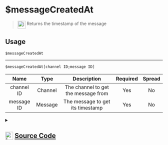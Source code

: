 # $messageCreatedAt
> <img align="top" src="https://upload.wikimedia.org/wikipedia/commons/thumb/e/e4/Infobox_info_icon.svg/160px-Infobox_info_icon.svg.png?20150409153300" alt="image" width="25" height="auto"> Returns the timestamp of the message
## Usage
```
$messageCreatedAt
```
---
```
$messageCreatedAt[channel ID;message ID]
```
| Name | Type | Description | Required | Spread
| :---: | :---: | :---: | :---: | :---: |
channel ID | Channel | The channel to get the message from | Yes | No
message ID | Message | The message to get its timestamp | Yes | No
<details>
<summary>
    
## <img align="top" src="https://cdn4.iconfinder.com/data/icons/iconsimple-logotypes/512/github-512.png" alt="image" width="25" height="auto">  [Source Code](https://github.com/tryforge/ForgeScript-V2/blob/main/src/native/messageCreatedAt.ts)
    
</summary>
    
```ts
import { BaseChannel, MessageType } from "discord.js"
import { ArgType, NativeFunction, Return } from "../structures"

export default new NativeFunction({
    name: "$messageCreatedAt",
    version: "1.0.2",
    description: "Returns the timestamp of the message",
    unwrap: true,
    brackets: false,
    args: [
        {
            name: "channel ID",
            rest: false,
            required: true,
            description: "The channel to get the message from",
            type: ArgType.Channel,
            check: (i: BaseChannel) => i.isTextBased()
        },
        {
            name: "message ID",
            description: "The message to get its timestamp",
            rest: false,
            type: ArgType.Message,
            pointer: 0,
            required: true
        }
    ],
    execute(ctx, [, message ]) {
        return Return.success(MessageType[(message ?? ctx.message)?.createdTimestamp!])
    },
})
```
    
</details>